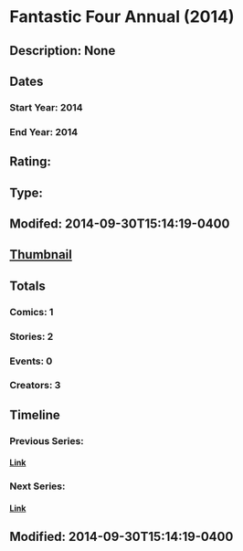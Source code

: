 # Fantastic Four Annual (2014)
## Description: None
## Dates
### Start Year: 2014
### End Year: 2014
## Rating: 
## Type: 
## Modifed: 2014-09-30T15:14:19-0400
## [Thumbnail](http://i.annihil.us/u/prod/marvel/i/mg/f/b0/542b0092561c3.jpg)
## Totals
### Comics: 1
### Stories: 2
### Events: 0
### Creators: 3
## Timeline
### Previous Series: 
#### [Link]()
### Next Series: 
#### [Link]()
## Modified: 2014-09-30T15:14:19-0400